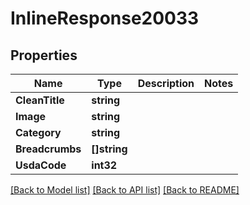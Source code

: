 # InlineResponse20033

## Properties

Name | Type | Description | Notes
------------ | ------------- | ------------- | -------------
**CleanTitle** | **string** |  | 
**Image** | **string** |  | 
**Category** | **string** |  | 
**Breadcrumbs** | **[]string** |  | 
**UsdaCode** | **int32** |  | 

[[Back to Model list]](../README.md#documentation-for-models) [[Back to API list]](../README.md#documentation-for-api-endpoints) [[Back to README]](../README.md)


